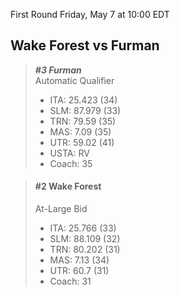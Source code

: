 First Round
Friday, May 7 at 10:00 EDT
## Wake Forest vs Furman

> ***#3 Furman***  
> Automatic Qualifier  
> - ITA: 25.423 (34)  
> - SLM: 87.979 (33)  
> - TRN: 79.59 (35)  
> - MAS: 7.09 (35)  
> - UTR: 59.02 (41)  
> - USTA: RV  
> - Coach: 35  

> #### #2 Wake Forest  
> At-Large Bid  
> - ITA: 25.766 (33)  
> - SLM: 88.109 (32)  
> - TRN: 80.202 (31)  
> - MAS: 7.13 (34)  
> - UTR: 60.7 (31)  
> - Coach: 31  